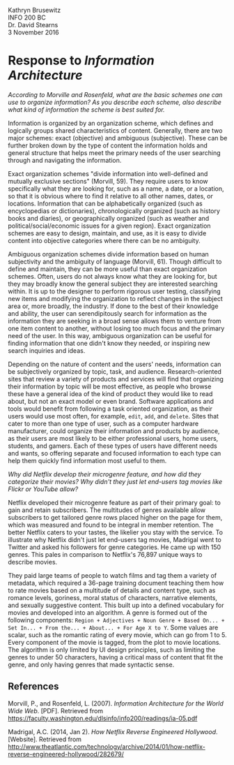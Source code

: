Kathryn Brusewitz  
INFO 200 BC  
Dr. David Stearns  
3 November 2016  

Response to _Information Architecture_
======================================
_According to Morville and Rosenfeld, what are the basic schemes one can use to organize information? As you describe each scheme, also describe what kind of information the scheme is best suited for._

Information is organized by an organization scheme, which defines and logically groups shared characteristics of content. Generally, there are two major schemes: exact (objective) and ambiguous (subjective). These can be further broken down by the type of content the information holds and general structure that helps meet the primary needs of the user searching through and navigating the information.

Exact organization schemes "divide information into well-defined and mutually exclusive sections" (Morvill, 59). They require users to know specifically what they are looking for, such as a name, a date, or a location, so that it is obvious where to find it relative to all other names, dates, or locations. Information that can be alphabetically organized (such as encyclopedias or dictionaries), chronologically organized (such as history books and diaries), or geographically organized (such as weather and political/social/economic issues for a given region). Exact organization schemes are easy to design, maintain, and use, as it is easy to divide content into objective categories where there can be no ambiguity.

Ambiguous organization schemes divide information based on human subjectivity and the ambiguity of language (Morvill, 61). Though difficult to define and maintain, they can be more useful than exact organization schemes. Often, users do not always know what they are looking for, but they may broadly know the general subject they are interested searching within. It is up to the designer to perform rigorous user testing, classifying new items and modifying the organization to reflect changes in the subject area or, more broadly, the industry. If done to the best of their knowledge and ability, the user can serendipitously search for information as the information they are seeking in a broad sense allows them to venture from one item content to another, without losing too much focus and the primary need of the user. In this way, ambiguous organization can be useful for finding information that one didn't know they needed, or inspiring new search inquiries and ideas. 

Depending on the nature of content and the users' needs, information can be subjectively organized by topic, task, and audience. Research-oriented sites that review a variety of products and services will find that organizing their information by topic will be most effective, as people who browse these have a general idea of the kind of product they would like to read about, but not an exact model or even brand. Software applications and tools would benefit from following a task oriented organization, as their users would use most often, for example, `edit`, `add`, and `delete`. Sites that cater to more than one type of user, such as a computer hardware manufacturer, could organize their information and products by audience, as their users are most likely to be either professional users, home users, students, and gamers. Each of these types of users have different needs and wants, so offering separate and focused information to each type can help them quickly find information most useful to them.

_Why did Netflix develop their microgenre feature, and how did they categorize their movies? Why didn't they just let end-users tag movies like Flickr or YouTube allow?_

Netflix developed their microgenre feature as part of their primary goal: to gain and retain subscribers. The multitudes of genres available allow subscribers to get tailored genre rows placed higher on the page for them, which was measured and found to be integral in member retention. The better Netflix caters to your tastes, the likelier you stay with the service. To illustrate why Netflix didn't just let end-users tag movies, Madrigal went to Twitter and asked his followers for genre categories. He came up with 150 genres. This pales in comparison to Netflix's 76,897 unique ways to describe movies.

They paid large teams of people to watch films and tag them a variety of metadata, which required a 36-page training document teaching them how to rate movies based on a multitude of details and content type, such as romance levels, goriness, moral status of characters, narrative elements, and sexually suggestive content. This built up into a defined vocabulary for movies and developed into an algorithm. A genre is formed out of the following components: `Region + Adjectives + Noun Genre + Based On... + Set In... + From the... + About... + For Age X to Y`. Some values are scalar, such as the romantic rating of every movie, which can go from 1 to 5. Every component of the movie is tagged, from the plot to movie locations. The algorithm is only limited by UI design principles, such as limiting the genres to under 50 characters, having a critical mass of content that fit the genre, and only having genres that made syntactic sense.

References
----------
Morvill, P., and Rosenfeld, L. (2007). _Information Architecture for the World Wide Web_. [PDF]. Retrieved from https://faculty.washington.edu/dlsinfo/info200/readings/ia-05.pdf

Madrigal, A.C. (2014, Jan 2). _How Netflix Reverse Engineered Hollywood_. [Website]. Retrieved from http://www.theatlantic.com/technology/archive/2014/01/how-netflix-reverse-engineered-hollywood/282679/